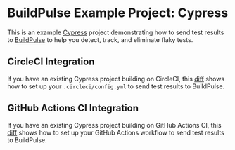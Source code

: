 # BuildPulse Example Project: Cypress

This is an example [Cypress](https://www.cypress.io) project demonstrating how to send test results to [BuildPulse](https://buildpulse.io) to help you detect, track, and eliminate flaky tests.

## CircleCI Integration

If you have an existing Cypress project building on CircleCI, this [diff](https://github.com/buildpulse/buildpulse-example-cypress/compare/pre-buildpulse...circle-ci) shows how to set up your `.circleci/config.yml` to send test results to BuildPulse.

## GitHub Actions CI Integration

If you have an existing Cypress project building on GitHub Actions CI, this [diff](https://github.com/buildpulse/buildpulse-example-cypress/compare/pre-buildpulse...github-actions) shows how to set up your GitHub Actions workflow to send test results to BuildPulse.
